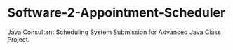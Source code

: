 # Software-2-Appointment-Scheduler
Java Consultant Scheduling System Submission for Advanced Java Class Project.
